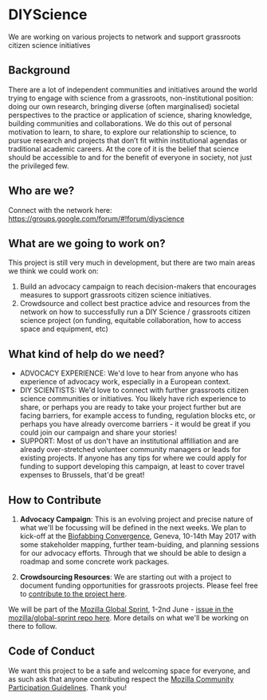 # DIYScience

We are working on various projects to network and support grassroots citizen science initiatives

Background
----------
There are a lot of independent communities and initiatives around the world trying to engage with science from a grassroots, non-institutional position: doing our own research, bringing diverse (often marginalised) societal perspectives to the practice or application of science, sharing knowledge, building communities and collaborations. We do this out of personal motivation to learn, to share, to explore our relationship to science, to pursue research and projects that don’t fit within institutional agendas or traditional academic careers. At the core of it is the belief that science should be accessible to and for the benefit of everyone in society, not just the privileged few.


Who are we?
-----------
Connect with the network here: https://groups.google.com/forum/#!forum/diyscience


What are we going to work on?
-----------------------------
This project is still very much in development, but there are two main areas we think we could work on:
1. Build an advocacy campaign to reach decision-makers that encourages measures to support grassroots citizen science initiatives.
2. Crowdsource and collect best practice advice and resources from the network on how to successfully run a DIY Science / grassroots citizen science project (on funding, equitable collaboration, how to access space and equipment, etc)


What kind of help do we need?
-----------------------------
- ADVOCACY EXPERIENCE: We'd love to hear from anyone who has experience of advocacy work, especially in a European context.
- DIY SCIENTISTS: We'd love to connect with further grassroots citizen science communities or initiatives. You likely have rich experience to share, or perhaps you are ready to take your project further but are facing barriers, for example access to funding, regulation blocks etc, or perhaps you have already overcome barriers - it would be great if you could join our campaign and share your stories!
- SUPPORT: Most of us don't have an institutional affilliation and are already over-stretched volunteer community managers or leads for existing projects. If anyone has any tips for where we could apply for funding to support developing this campaign, at least to cover travel expenses to Brussels, that'd be great!


How to Contribute
-----------------

1. **Advocacy Campaign**: 
This is an evolving project and precise nature of what we'll be focussing will be defined in the next weeks. We plan to kick-off at the [Biofabbing Convergence](http://citizensciences.net/biofabbing/), Geneva, 10-14th May 2017 with some stakeholder mapping, further team-buiding, and planning sessions for our advocacy efforts. Through that we should be able to design a roadmap and some concrete work packages.

2. **Crowdsourcing Resources**: 
We are starting out with a project to document funding opportunities for grassroots projects. Please feel free to [contribute to the project here](https://github.com/DIYScience/DIYScience/projects/4).

We will be part of the [Mozilla Global Sprint](https://mozilla.github.io/global-sprint/), 1-2nd June - [issue in the mozilla/global-sprint repo here](https://github.com/mozilla/global-sprint/issues/64). More details on what we'll be working on there to follow.



Code of Conduct
---------------
We want this project to be a safe and welcoming space for everyone, and as such ask that anyone contributing respect the [Mozilla Community Participation Guidelines](https://www.mozilla.org/en-US/about/governance/policies/participation/). Thank you!
